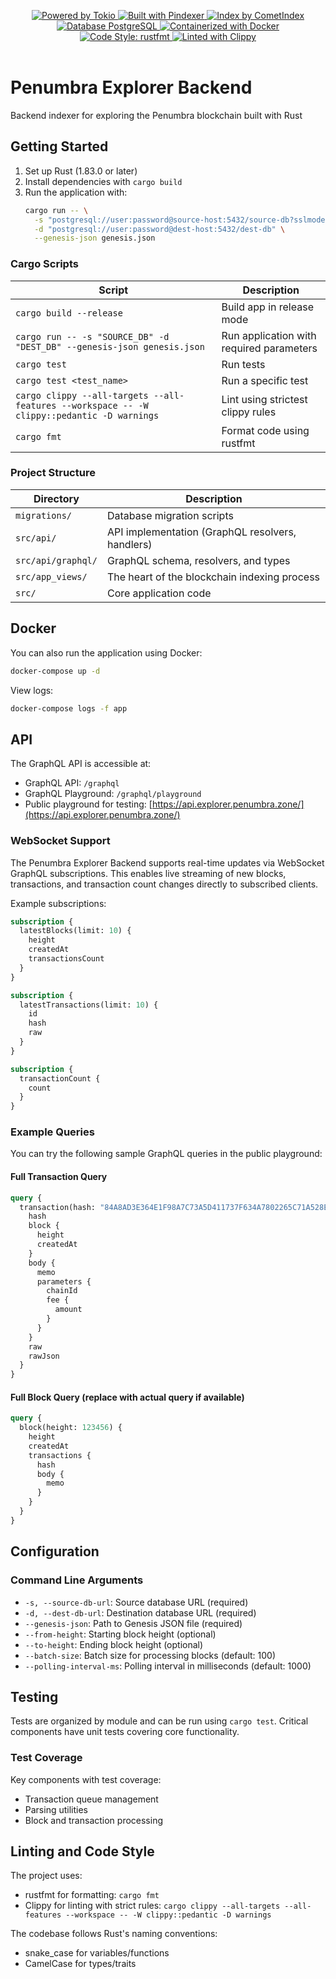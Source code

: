 <p align="center">
  <a href="https://github.com/tokio-rs/tokio">
    <img src="https://img.shields.io/badge/powered%20by-tokio-blue?style=flat&logo=rust" alt="Powered by Tokio" />
  </a>
  <a href="https://github.com/penumbra-zone/penumbra/tree/main/crates/bin/pindexer">
    <img src="https://img.shields.io/badge/built%20with-pindexer-blueviolet?style=flat" alt="Built with Pindexer" />
  </a>
  <a href="https://github.com/penumbra-zone/penumbra/tree/main/crates/util/cometindex">
    <img src="https://img.shields.io/badge/index%20by-cometindex-6A0DAD?style=flat" alt="Index by CometIndex" />
  </a>
  <a href="https://www.postgresql.org/">
    <img src="https://img.shields.io/badge/database-postgresql-blue?style=flat&logo=postgresql" alt="Database PostgreSQL" />
  </a>
  <a href="https://www.docker.com/">
    <img src="https://img.shields.io/badge/containerized-docker-2496ED?style=flat&logo=docker" alt="Containerized with Docker" />
  </a>
  <br />
  <a href="https://github.com/rust-lang/rustfmt">
    <img src="https://img.shields.io/badge/code--style-rustfmt-fc8d62?style=flat" alt="Code Style: rustfmt" />
  </a>
  <a href="https://github.com/rust-lang/rust-clippy">
    <img src="https://img.shields.io/badge/linted%20with-clippy-ffc832?style=flat" alt="Linted with Clippy" />
  </a>
  <br />
  <br />
</p>

# Penumbra Explorer Backend

Backend indexer for exploring the Penumbra blockchain built with Rust

## Getting Started

1. Set up Rust (1.83.0 or later)
2. Install dependencies with `cargo build`
3. Run the application with:
   ```sh
   cargo run -- \
     -s "postgresql://user:password@source-host:5432/source-db?sslmode=require" \
     -d "postgresql://user:password@dest-host:5432/dest-db" \
     --genesis-json genesis.json
   ```

### Cargo Scripts

| Script                                                                  | Description                                     |
|-------------------------------------------------------------------------|-------------------------------------------------|
| `cargo build --release`                                                 | Build app in release mode                       |
| `cargo run -- -s "SOURCE_DB" -d "DEST_DB" --genesis-json genesis.json`  | Run application with required parameters        |
| `cargo test`                                                            | Run tests                                       |
| `cargo test <test_name>`                                                | Run a specific test                             |
| `cargo clippy --all-targets --all-features --workspace -- -W clippy::pedantic -D warnings` | Lint using strictest clippy rules |
| `cargo fmt`                                                             | Format code using rustfmt                       |

### Project Structure

| Directory         | Description                                                   |
|-------------------|---------------------------------------------------------------|
| `migrations/`     | Database migration scripts                                    |
| `src/api/`        | API implementation (GraphQL resolvers, handlers)              |
| `src/api/graphql/`| GraphQL schema, resolvers, and types                          |
| `src/app_views/`  | The heart of the blockchain indexing process                  |
| `src/`            | Core application code                                         |

## Docker

You can also run the application using Docker:

```sh
docker-compose up -d
```

View logs:
```sh
docker-compose logs -f app
```

## API

The GraphQL API is accessible at:
- GraphQL API: `/graphql`
- GraphQL Playground: `/graphql/playground`
- Public playground for testing: [https://api.explorer.penumbra.zone/](https://api.explorer.penumbra.zone/)

### WebSocket Support

The Penumbra Explorer Backend supports real-time updates via WebSocket GraphQL subscriptions. This enables live streaming of new blocks, transactions, and transaction count changes directly to subscribed clients.

Example subscriptions:
```graphql
subscription {
  latestBlocks(limit: 10) {
    height
    createdAt
    transactionsCount
  }
}

subscription {
  latestTransactions(limit: 10) {
    id
    hash
    raw
  }
}

subscription {
  transactionCount {
    count
  }
}
```

### Example Queries

You can try the following sample GraphQL queries in the public playground:

#### Full Transaction Query
```graphql
query {
  transaction(hash: "84A8AD3E364E1F98A7C73A5D411737F634A7802265C71A528EA9720BD2ED8095") {
    hash
    block {
      height
      createdAt
    }
    body {
      memo
      parameters {
        chainId
        fee {
          amount
        }
      }
    }
    raw
    rawJson
  }
}
```

#### Full Block Query (replace with actual query if available)
```graphql
query {
  block(height: 123456) {
    height
    createdAt
    transactions {
      hash
      body {
        memo
      }
    }
  }
}
```

## Configuration

### Command Line Arguments

- `-s, --source-db-url`: Source database URL (required)
- `-d, --dest-db-url`: Destination database URL (required)
- `--genesis-json`: Path to Genesis JSON file (required)
- `--from-height`: Starting block height (optional)
- `--to-height`: Ending block height (optional)
- `--batch-size`: Batch size for processing blocks (default: 100)
- `--polling-interval-ms`: Polling interval in milliseconds (default: 1000)

## Testing

Tests are organized by module and can be run using `cargo test`. Critical components have unit tests covering core functionality.

### Test Coverage

Key components with test coverage:
- Transaction queue management
- Parsing utilities
- Block and transaction processing

## Linting and Code Style

The project uses:
- rustfmt for formatting: `cargo fmt`
- Clippy for linting with strict rules: `cargo clippy --all-targets --all-features --workspace -- -W clippy::pedantic -D warnings`

The codebase follows Rust's naming conventions:
- snake_case for variables/functions
- CamelCase for types/traits

